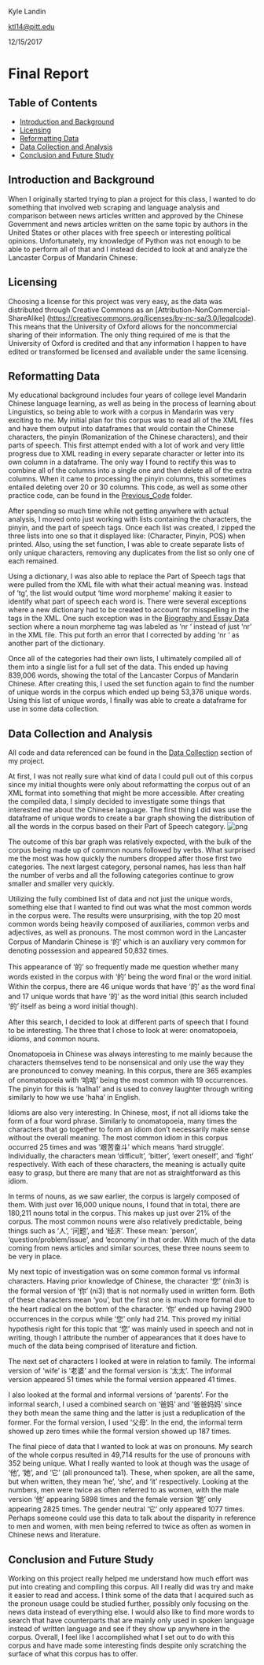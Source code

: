 Kyle Landin

ktl14@pitt.edu

12/15/2017

# Final Report

## Table of Contents
- [Introduction and Background](#introduction-and-background)
- [Licensing](#licensing)
- [Reformatting Data](#reformatting-data)
- [Data Collection and Analysis](#data-collection-and-analysis)
- [Conclusion and Future Study](#conclusion-and-future-study)

## Introduction and Background
When I originally started trying to plan a project for this class, I wanted to do something that involved web scraping and language analysis and comparison between news articles written and approved by the Chinese Government and news articles written on the same topic by authors in the United States or other places with free speech or interesting political opinions. Unfortunately, my knowledge of Python was not enough to be able to perform all of that and I instead decided to look at and analyze the Lancaster Corpus of Mandarin Chinese.

## Licensing
Choosing a license for this project was very easy, as the data was distributed through Creative Commons as an [Attribution-NonCommercial-ShareAlike] (https://creativecommons.org/licenses/by-nc-sa/3.0/legalcode). This means that the University of Oxford allows for the noncommercial sharing of their information. The only thing required of me is that the University of Oxford is credited and that any information I happen to have edited or transformed be licensed and available under the same licensing.

## Reformatting Data
My educational background includes four years of college level Mandarin Chinese language learning, as well as being in the process of learning about Linguistics, so being able to work with a corpus in Mandarin was very exciting to me. My initial plan for this corpus was to read all of the XML files and have them output into dataframes that would contain the Chinese characters, the pinyin (Romanization of the Chinese characters), and their parts of speech. This first attempt ended with a lot of work and very little progress due to XML reading in every separate character or letter into its own column in a dataframe. The only way I found to rectify this was to combine all of the columns into a single one and then delete all of the extra columns. When it came to processing the pinyin columns, this sometimes entailed deleting over 20 or 30 columns. This code, as well as some other practice code, can be found in the [Previous_Code]() folder.

After spending so much time while not getting anywhere with actual analysis, I moved onto just working with lists containing the characters, the pinyin, and the part of speech tags. Once each list was created, I zipped the three lists into one so that it displayed like: (Character, Pinyin, POS) when printed. Also, using the set function, I was able to create separate lists of only unique characters, removing any duplicates from the list so only one of each remained.

Using a dictionary, I was also able to replace the Part of Speech tags that were pulled from the XML file with what their actual meaning was. Instead of ‘tg’, the list would output ‘time word morpheme’ making it easier to identify what part of speech each word is. There were several exceptions where a new dictionary had to be created to account for misspelling in the tags in the XML. One such exception was in the [Biography and Essay Data]() section where a noun morpheme tag was labeled as ‘nr ‘ instead of just ‘nr’ in the XML file. This put forth an error that I corrected by adding ‘nr ‘ as another part of the dictionary.

Once all of the categories had their own lists, I ultimately compiled all of them into a single list for a full set of the data. This ended up having 839,006 words, showing the total of the Lancaster Corpus of Mandarin Chinese. After creating this, I used the set function again to find the number of unique words in the corpus which ended up being 53,376 unique words. Using this list of unique words, I finally was able to create a dataframe for use in some data collection.

## Data Collection and Analysis
All code and data referenced can be found in the [Data Collection]() section of my project.

At first, I was not really sure what kind of data I could pull out of this corpus since my initial thoughts were only about reformatting the corpus out of an XML format into something that might be more accessible. After creating the compiled data, I simply decided to investigate some things that interested me about the Chinese language. The first thing I did was use the dataframe of unique words to create a bar graph showing the distribution of all the words in the corpus based on their Part of Speech category.
![png](images/parts_of_speech.png)

The outcome of this bar graph was relatively expected, with the bulk of the corpus being made up of common nouns followed by verbs. What surprised me the most was how quickly the numbers dropped after those first two categories. The next largest category, personal names, has less than half the number of verbs and all the following categories continue to grow smaller and smaller very quickly.

Utilizing the fully combined list of data and not just the unique words, something else that I wanted to find out was what the most common words in the corpus were. The results were unsurprising, with the top 20 most common words being heavily composed of auxiliaries, common verbs and adjectives, as well as pronouns. The most common word in the Lancaster Corpus of Mandarin Chinese is ‘的’ which is an auxiliary very common for denoting possession and appeared 50,832 times.

This appearance of ‘的’ so frequently made me question whether many words existed in the corpus with ‘的’ being the word final or the word initial. Within the corpus, there are 46 unique words that have ‘的’ as the word final and 17 unique words that have ‘的’ as the word initial (this search included ‘的’ itself as being a word initial though).

After this search, I decided to look at different parts of speech that I found to be interesting. The three that I chose to look at were: onomatopoeia, idioms, and common nouns.

Onomatopoeia in Chinese was always interesting to me mainly because the characters themselves tend to be nonsensical and only use the way they are pronounced to convey meaning. In this corpus, there are 365 examples of onomatopoeia with ‘哈哈’ being the most common with 19 occurrences. The pinyin for this is ‘ha1ha1’ and is used to convey laughter through writing similarly to how we use ‘haha’ in English.

Idioms are also very interesting. In Chinese, most, if not all idioms take the form of a four word phrase. Similarly to onomatopoeia, many times the characters that go together to form an idiom don’t necessarily make sense without the overall meaning. The most common idiom in this corpus occurred 25 times and was ‘艰苦奋斗’ which means ‘hard struggle’. Individually, the characters mean ‘difficult’, ‘bitter’, ‘exert oneself’, and ‘fight’ respectively. With each of these characters, the meaning is actually quite easy to grasp, but there are many that are not as straightforward as this idiom.

In terms of nouns, as we saw earlier, the corpus is largely composed of them. With just over 16,000 unique nouns, I found that in total, there are 180,211 nouns total in the corpus. This makes up just over 21% of the corpus. The most common nouns were also relatively predictable, being things such as ‘人’, ‘问题’, and ‘经济’. These mean: ‘person’, ‘question/problem/issue’, and ‘economy’ in that order. With much of the data coming from news articles and similar sources, these three nouns seem to be very in place.

My next topic of investigation was on some common formal vs informal characters. Having prior knowledge of Chinese, the character ‘您’ (nin3) is the formal version of ‘你’ (ni3) that is not normally used in written form. Both of these characters mean ‘you’, but the first one is much more formal due to the heart radical on the bottom of the character. ‘你’ ended up having 2900 occurrences in the corpus while ‘您’ only had 214. This proved my initial hypothesis right for this topic that ‘您’ was mainly used in speech and not in writing, though I attribute the number of appearances that it does have to much of the data being comprised of literature and fiction.

The next set of characters I looked at were in relation to family. The informal version of ‘wife’ is ‘老婆’ and the formal version is ‘太太’. The informal version appeared 51 times while the formal version appeared 41 times.

I also looked at the formal and informal versions of ‘parents’. For the informal search, I used a combined search on ‘爸妈’ and ‘爸爸妈妈’ since they both mean the same thing and the latter is just a reduplication of the former. For the formal version, I used ‘父母’. In the end, the informal term showed up zero times while the formal version showed up 187 times.

The final piece of data that I wanted to look at was on pronouns. My search of the whole corpus resulted in 49,714 results for the use of pronouns with 352 being unique. What I really wanted to look at though was the usage of ‘他’, ‘她’, and ‘它’ (all pronounced ta1). These, when spoken, are all the same, but when written, they mean ‘he’, ‘she’, and ‘it’ respectively. Looking at the numbers, men were twice as often referred to as women, with the male version ‘他’ appearing 5898 times and the female version ‘她’ only appearing 2825 times. The gender neutral ‘它’ only appeared 1077 times. Perhaps someone could use this data to talk about the disparity in reference to men and women, with men being referred to twice as often as women in Chinese news and literature.

## Conclusion and Future Study
Working on this project really helped me understand how much effort was put into creating and compiling this corpus. All I really did was try and make it easier to read and access. I think some of the data that I acquired such as the pronoun usage could be studied further, possibly only focusing on the news data instead of everything else. I would also like to find more words to search that have counterparts that are mainly only used in spoken language instead of written language and see if they show up anywhere in the corpus. Overall, I feel like I accomplished what I set out to do with this corpus and have made some interesting finds despite only scratching the surface of what this corpus has to offer.
